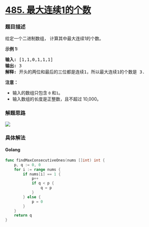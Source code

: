 # [485. 最大连续1的个数](https://leetcode-cn.com/problems/max-consecutive-ones/description/)

### 题目描述

<p>给定一个二进制数组， 计算其中最大连续1的个数。</p>

<p><strong>示例 1:</strong></p>

<pre>
<strong>输入:</strong> [1,1,0,1,1,1]
<strong>输出:</strong> 3
<strong>解释:</strong> 开头的两位和最后的三位都是连续1，所以最大连续1的个数是 3.
</pre>

<p><strong>注意：</strong></p>

<ul>
	<li>输入的数组只包含&nbsp;<code>0</code> 和<code>1</code>。</li>
	<li>输入数组的长度是正整数，且不超过 10,000。</li>
</ul>



### 解题思路

![](http://lc-photo.xwlin.com/485.gif)

### 具体解法

#### **Golang**
```go
func findMaxConsecutiveOnes(nums []int) int {
	p, q := 0, 0
	for i := range nums {
		if nums[i] == 1 {
			p++
			if q < p {
				q = p
			}
		} else {
			p = 0
		}
	}
	return q
}
```

